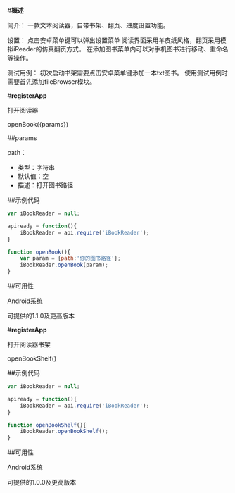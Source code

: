 #**概述**

简介：
一款文本阅读器，自带书架、翻页、进度设置功能。

设置：
点击安卓菜单键可以弹出设置菜单
阅读界面采用羊皮纸风格，翻页采用模拟iReader的仿真翻页方式。
在添加图书菜单内可以对手机图书进行移动、重命名等操作。

测试用例：
初次启动书架需要点击安卓菜单键添加一本txt图书。
使用测试用例时需要首先添加fileBrowser模块。

#**registerApp**<div id="a1"></div>

打开阅读器

openBook({params})

##params

path：

- 类型：字符串
- 默认值：空
- 描述：打开图书路径


##示例代码

```js
var iBookReader = null;

apiready = function(){
	iBookReader = api.require('iBookReader');
}

function openBook(){
	var param = {path:'你的图书路径'};
	iBookReader.openBook(param);
}
```

##可用性

Android系统

可提供的1.1.0及更高版本

#**registerApp**<div id="a1"></div>

打开阅读器书架

openBookShelf()

##示例代码

```js
var iBookReader = null;

apiready = function(){
	iBookReader = api.require('iBookReader');
}

function openBookShelf(){
	iBookReader.openBookShelf();
}
```

##可用性

Android系统

可提供的1.0.0及更高版本